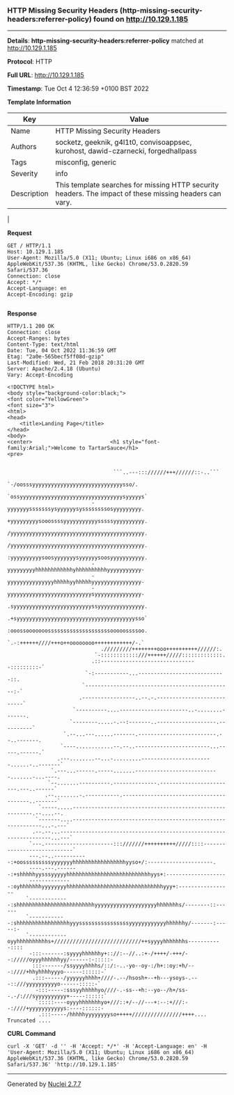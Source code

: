 ### HTTP Missing Security Headers (http-missing-security-headers:referrer-policy) found on http://10.129.1.185
---
**Details**: **http-missing-security-headers:referrer-policy**  matched at http://10.129.1.185

**Protocol**: HTTP

**Full URL**: http://10.129.1.185

**Timestamp**: Tue Oct 4 12:36:59 +0100 BST 2022

**Template Information**

| Key | Value |
|---|---|
| Name | HTTP Missing Security Headers |
| Authors | socketz, geeknik, g4l1t0, convisoappsec, kurohost, dawid-czarnecki, forgedhallpass |
| Tags | misconfig, generic |
| Severity | info |
| Description | This template searches for missing HTTP security headers. The impact of these missing headers can vary.
 |

**Request**
```http
GET / HTTP/1.1
Host: 10.129.1.185
User-Agent: Mozilla/5.0 (X11; Ubuntu; Linux i686 on x86_64) AppleWebKit/537.36 (KHTML, like Gecko) Chrome/53.0.2820.59 Safari/537.36
Connection: close
Accept: */*
Accept-Language: en
Accept-Encoding: gzip


```

**Response**
```http
HTTP/1.1 200 OK
Connection: close
Accept-Ranges: bytes
Content-Type: text/html
Date: Tue, 04 Oct 2022 11:36:59 GMT
Etag: "2a0e-565becf5ff08d-gzip"
Last-Modified: Wed, 21 Feb 2018 20:31:20 GMT
Server: Apache/2.4.18 (Ubuntu)
Vary: Accept-Encoding

<!DOCTYPE html>
<body style="background-color:black;">
<font color="YellowGreen">
<font size="3">
<html>
<head>
    <title>Landing Page</title>
</head>
<body>
<center>                         <h1 style="font-family:Arial;">Welcome to TartarSauce</h1>
<pre>

                                                                                                     
                                  ```..---::://////+++//////::-..```                                
                             `-/oosssyyyyyyyyyyyyyyyyyyyyyyyyyyyyysso/.                             
                           `ossyyyyyyyyyyyyyyyyyyyyyyyyyyyyyyyyysyyyyys`                            
                           -yyyyyyysssssssysyyyyyysyssssssssosyyyyyyyyy.                            
                           +yyyyyyyyysooossssyyyyyyyyyyysssssyyyyyyyyyy.                            
                           /yyyyyyyyyyyyyyyyyyyyyyyyyyyyyyyyyyyyyyyyyyy.                            
                           /yyyyyyyyyyyyyyyyyyyyyyyyyyyyyyyyyyyyyyyyyyy.                            
                           :yyyyyyyyyysoosyyyyyyysyyyyyysoosyyyyyyyyyyy.                            
                           -yyyyyyyyyhhhhhhhhhhhhyhhhhhhhhhhyyyyyyyyyyy-                            
                           -yyyyyyyyyyyyyyyhhhhhyyhhhhhyyyyyyyyyyyyyyyy-                            
                           -yyyyyyyyyyyyyyyyyyyyyyyyyyysyyyyyyyyyyyyyyy-                            
                           .syyyyyyyyyyyyyyyyyyyyyyyyyssyyyyyyyyyyyyyyy.                            
                           .+syyyyyyyyyyyyyyyyyyyyyyyyyyyyyyyyyyyyyysso`                            
                           :ooossooooooossssssssssssssssssssooooossssoo.                            
                           `.-:++++++////+++o++oooooooo++++++++++++/-.`                             
                              ./////////++++++++ooo++++++++++//////:.                               
                            `-::::::::::::///++++++/////:::::::::::::.                              
                           .::-------------------------------:::::::::-`                            
                         `-:-----------...----------------------------::.                           
                        `-----------------------------------------------:-`                         
                       .-----------------..--.-.---------------------------`                        
                     `----------....----------------------..-........-------.                       
                    `--------.....-.--:-------..-------------------.----------`                     
                  `.--...---......-------.-------------------------.--..-------.                    
                 `----............--.--..------------------------...-----.------.`                  
                .---........--...-.........-----------------------......-..-------`                 
              `.---...------.-----.......---------------------------.......-...----.                
             `--.......----------.--------------.------------------------.---..------`              
            .--........-.-----------.----------------------------------------..-------`             
          `-----.....---------------------------------------------------------.--....--.            
         `-------....------------------------------------------------------------...-.---`          
        .--.--...-------------------------------------------------------------------...---`         
       `---.----------------------:::///////++++++++++/////::::----------------------------`        
       ---.--..-----------:+oosssssssssyyyyyyyhhhhhhhhhhhhhhhhhyyso+/:---------------------.        
       ----.---.-------:+shhhhhyysssyyyyyhhhhhhhhhhhhhhhhhhhhhhhhhhhyys+:-------------------        
       --------------:oyhhhhhhhyyyyyyyyhhhhhhhhhhhhhhhhhhhhhhhhhhhhhhhyyy+:-----------------        
      `-------------:shhhhhhhhhhhhhhhhhhhhhhhhhyyyyyyyyyyyyyyyyyyyyhhhhhhhs/--------::------        
      `------------:shhhhhhhhhhhhhhhhhyyyssssssssssssssssyyyyyyyyyyyyhhhhhhy/-------:-----:-        
      `------------oyyhhhhhhhhhhs+////////////////////////////++syyyyhhhhhhhs-----------::::        
       -:::-------:syyyyhhhhhhy+:://:--//..:+-/++++/-+++/--://///oyyyhhhhhhyy/------:-:::::-        
        :::-------/ssyyyyhhhhs/::/:-..-yo--oy-:/h+::oy:+h/---:////+hhyhhhhyyyo------::::::-`        
        .:::------/yyyyyyhhhh+////-.--/hsosh+--+h---ysoys-.---::///yyyyyyyyyyo------:::::-`         
         -:::-----:sssyyhhhhhyo////-.-ss--+h:--yo--/h+/ss--.-/:///syyyyyyyyyy+-----::::::`          
         `:::::----oyyyhhhhhhhyo+///::+/--//---+:--:+///:--:////+yyyyyyyyyyys:----::::::-           
          .:::-----/hhhhhyyyyyyyyso+++++////////////////++++.... Truncated ....
```


**CURL Command**
```
curl -X 'GET' -d '' -H 'Accept: */*' -H 'Accept-Language: en' -H 'User-Agent: Mozilla/5.0 (X11; Ubuntu; Linux i686 on x86_64) AppleWebKit/537.36 (KHTML, like Gecko) Chrome/53.0.2820.59 Safari/537.36' 'http://10.129.1.185'
```
---
Generated by [Nuclei 2.7.7](https://github.com/projectdiscovery/nuclei)